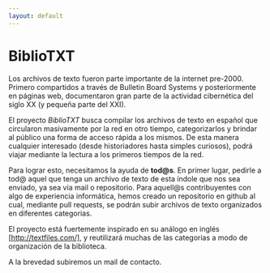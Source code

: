 ```yaml
---
layout: default
---
```


# BiblioTXT

Los archivos de texto fueron parte importante de la internet pre-2000. Primero compartidos a través de Bulletin Board Systems y posteriormente en páginas web, documentaron gran parte de la actividad cibernética del siglo XX (y pequeña parte del XXI).

El proyecto _BiblioTXT_ busca compilar los archivos de texto en español que circularon masivamente por la red en otro tiempo, categorizarlos y brindar al público una forma de acceso rápida a los mismos. De esta manera cualquier interesado (desde historiadores hasta simples curiosos), podrá viajar mediante la lectura a los primeros tiempos de la red.

Para lograr esto, necesitamos la ayuda de **tod@s**. En primer lugar, pedirle a tod@ aquel que tenga un archivo de texto de esta índole que nos sea enviado, ya sea via mail o repositorio. Para aquell@s contribuyentes con algo de experiencia informática, hemos creado un repositorio en github al cual, mediante pull requests, se podrán subir archivos de texto organizados en diferentes categorias.

El proyecto está fuertemente inspirado en su análogo en inglés [http://textfiles.com/], y reutilizará muchas de las categorias a modo de organización de la biblioteca.

A la brevedad subiremos un mail de contacto.
